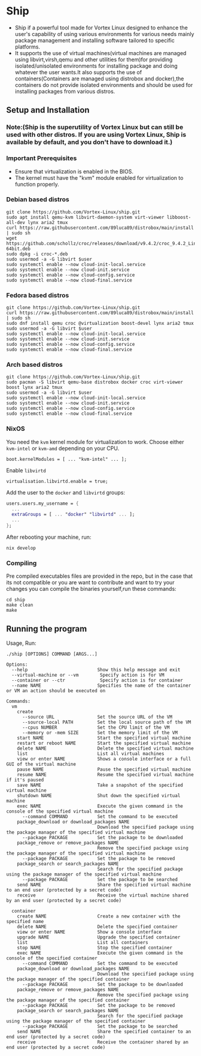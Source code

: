 # Ship
- Ship if a powerful tool made for Vortex Linux designed to enhance the user's capability of using various environments for various needs mainly package management and installing software tailored to specific platforms. <br>
- It supports the use of virtual machines(virtual machines are managed using libvirt,virsh,qemu and other utilities for them)for providing isolated/unisolated environments for installing package and doing whatever the user wants.It also supports the use of containers(Containers are managed using distrobox and docker),the containers do not provide isolated environments and should be used for installing packages from various distros.

## Setup and Installation 

### Note:(Ship is the superutility of Vortex Linux but can still be used with other distros. If you are using Vortex Linux, Ship is available by default, and you don't have to download it.)

### Important Prerequisites

- Ensure that virtualization is enabled in the BIOS.
- The kernel must have the "kvm" module enabled for virtualization to function properly.

### Debian based distros
```
git clone https://github.com/Vortex-Linux/ship.git
sudo apt install qemu-kvm libvirt-daemon-system virt-viewer libboost-all-dev lynx aria2 tmux
curl https://raw.githubusercontent.com/89luca89/distrobox/main/install | sudo sh
wget https://github.com/schollz/croc/releases/download/v9.4.2/croc_9.4.2_Linux-64bit.deb
sudo dpkg -i croc-*.deb
sudo usermod -a -G libvirt $user
sudo systemctl enable --now cloud-init-local.service
sudo systemctl enable --now cloud-init.service
sudo systemctl enable --now cloud-config.service
sudo systemctl enable --now cloud-final.service
```
### Fedora based distros
```
git clone https://github.com/Vortex-Linux/ship.git
curl https://raw.githubusercontent.com/89luca89/distrobox/main/install | sudo sh
sudo dnf install qemu croc @virtualization boost-devel lynx aria2 tmux
sudo usermod -a -G libvirt $user
sudo systemctl enable --now cloud-init-local.service
sudo systemctl enable --now cloud-init.service
sudo systemctl enable --now cloud-config.service
sudo systemctl enable --now cloud-final.service
```

### Arch based distros
```
git clone https://github.com/Vortex-Linux/ship.git
sudo pacman -S libvirt qemu-base distrobox docker croc virt-viewer boost lynx aria2 tmux
sudo usermod -a -G libvirt $user
sudo systemctl enable --now cloud-init-local.service
sudo systemctl enable --now cloud-init.service
sudo systemctl enable --now cloud-config.service
sudo systemctl enable --now cloud-final.service
```

### NixOS

You need the `kvm` kernel module for virtualization to work.
Choose either `kvm-intel` or `kvm-amd` depending on your CPU.
```
boot.kernelModules = [ ... "kvm-intel" ... ];
```

Enable `libvirtd`
```
virtualisation.libvirtd.enable = true;
```

Add the user to the `docker` and `libvirtd` groups:
```nix
users.users.my_username = {
  ...
  extraGroups = [ ... "docker" "libvirtd" ... ];
  ...
};
```

After rebooting your machine, run:
```
nix develop
```

### Compiling
Pre compiled executables files are provided in the repo, but in the case that its not compatible or you are want to contribute and want to try your changes you can compile the binaries yourself,run these commands:
```
cd ship
make clean
make
```

## Running the program

Usage, Run:
```
./ship [OPTIONS] COMMAND [ARGS...]

Options:
  --help                          Show this help message and exit
  --virtual-machine or --vm        Specify action is for VM
  --container or --ctr             Specify action is for container
  --name NAME                     Specifies the name of the container or VM an action should be executed on

Commands:
  vm
    create
      --source URL                Set the source URL of the VM
      --source-local PATH         Set the local source path of the VM
      --cpus NUMBER               Set the CPU limit of the VM
      --memory or -mem SIZE       Set the memory limit of the VM
    start NAME                    Start the specified virtual machine
    restart or reboot NAME        Start the specified virtual machine
    delete NAME                   Delete the specified virtual machine
    list                          List all virtual machines
    view or enter NAME            Shows a console interface or a full GUI of the virtual machine
    pause NAME                    Pause the specified virtual machine
    resume NAME                   Resume the specified virtual machine if it's paused
    save NAME                     Take a snapshot of the specified virtual machine
    shutdown NAME                 Shut down the specified virtual machine
    exec NAME                     Execute the given command in the console of the specified virtual machine
      --command COMMAND           Set the command to be executed
    package_download or download_packages NAME
                                  Download the specified package using the package manager of the specified virtual machine
      --package PACKAGE           Set the package to be downloaded
    package_remove or remove_packages NAME
                                  Remove the specified package using the package manager of the specified virtual machine
      --package PACKAGE           Set the package to be removed
    package_search or search_packages NAME
                                  Search for the specified package using the package manager of the specified virtual machine
      --package PACKAGE           Set the package to be searched
    send NAME                     Share the specified virtual machine to an end user (protected by a secret code)
    receive                       Receive the virtual machine shared by an end user (protected by a secret code)

  container
    create NAME                   Create a new container with the specified name
    delete NAME                   Delete the specified container
    view or enter NAME            Show a console interface
    upgrade NAME                  Upgrade the specified container
    list                          List all containers
    stop NAME                     Stop the specified container
    exec NAME                     Execute the given command in the console of the specified container
      --command COMMAND           Set the command to be executed
    package_download or download_packages NAME
                                  Download the specified package using the package manager of the specified container
      --package PACKAGE           Set the package to be downloaded
    package_remove or remove_packages NAME
                                  Remove the specified package using the package manager of the specified container
      --package PACKAGE           Set the package to be removed
    package_search or search_packages NAME
                                  Search for the specified package using the package manager of the specified container
      --package PACKAGE           Set the package to be searched
    send NAME                     Share the specified container to an end user (protected by a secret code)
    receive                       Receive the container shared by an end user (protected by a secret code)
```

